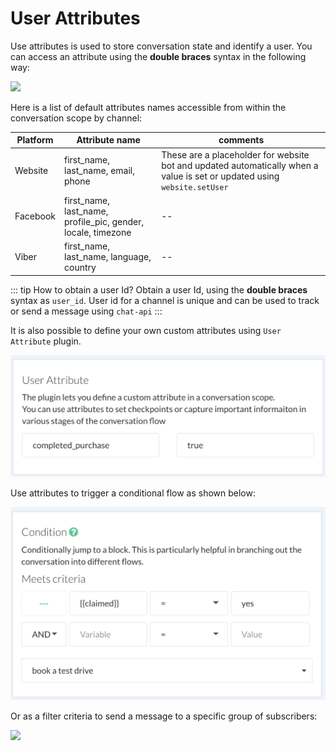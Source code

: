 # User Attributes

Use attributes is used to store conversation state and identify a user. You can access an attribute using the **double braces** syntax in the following way:

![](./facebook-variable.png)


Here is a list of default attributes names accessible from within the conversation scope by channel:

| Platform | Attribute name | comments|
| -- | -- | -- |
| Website | first_name, last_name, email, phone | These are a placeholder for website bot and updated automatically when a value is set or updated using `website.setUser` |
| Facebook | first_name, last_name, profile_pic, gender, locale, timezone | -- |
| Viber | first_name, last_name, language, country | -- |

::: tip  How to obtain a user Id?
 Obtain a user Id, using the  **double braces** syntax as `user_id`. User id for a channel is unique and can be used to track or send a message using `chat-api`
:::

It is also possible to define your own custom attributes using `User Attribute` plugin. 

![](./user-attributes.png)

Use attributes to trigger a conditional flow as shown below:

![](./conditional.png)


Or as a filter criteria to send a message to a specific group of subscribers:

![](./variable-broadcast.png)


